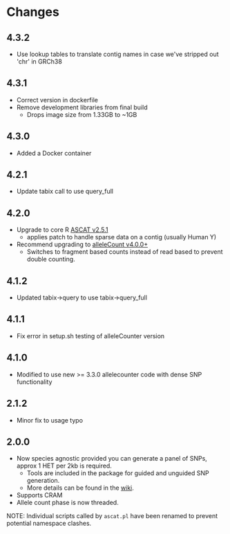 # Changes

## 4.3.2

* Use lookup tables to translate contig names in case we've stripped out 'chr' in GRCh38

## 4.3.1

* Correct version in dockerfile
* Remove development libraries from final build
  * Drops image size from 1.33GB to ~1GB

## 4.3.0

* Added a Docker container

## 4.2.1

* Update tabix call to use query_full

## 4.2.0

* Upgrade to core R [ASCAT v2.5.1](https://github.com/Crick-CancerGenomics/ascat/releases/tag/v2.5)
  * applies patch to handle sparse data on a contig (usually Human Y)
* Recommend upgrading to [alleleCount v4.0.0+](https://github.com/cancerit/alleleCount/releases)
  * Switches to fragment based counts instead of read based to prevent double counting.

## 4.1.2

* Updated tabix->query to use tabix->query_full

## 4.1.1

* Fix error in setup.sh testing of alleleCounter version

## 4.1.0

* Modified to use new >= 3.3.0 allelecounter code with dense SNP functionality

## 2.1.2

* Minor fix to usage typo

## 2.0.0

* Now species agnostic provided you can generate a panel of SNPs, approx 1 HET per 2kb is required.
  * Tools are included in the package for guided and unguided SNP generation.
  * More details can be found in the [wiki](https://github.com/cancerit/ascatNgs/wiki).
* Supports CRAM
* Allele count phase is now threaded.

NOTE: Individual scripts called by `ascat.pl` have been renamed to prevent potential namespace clashes.
